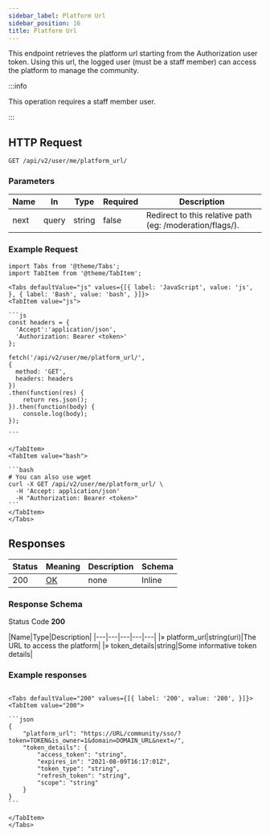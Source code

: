 ```yaml
---
sidebar_label: Platform Url
sidebar_position: 16
title: Platform Url
---
```


This endpoint retrieves the platform url starting from the Authorization user token.
Using this url, the logged user (must be a staff member) can access the platform to manage the community.

:::info

This operation requires a staff member user.

:::

## HTTP Request

`GET /api/v2/user/me/platform_url/`

### Parameters

|Name|In|Type|Required|Description|
|---|---|---|---|---|
|next|query|string|false|Redirect to this relative path (eg: /moderation/flags/).|

### Example Request

````mdx-code-block
import Tabs from '@theme/Tabs';
import TabItem from '@theme/TabItem';

<Tabs defaultValue="js" values={[{ label: 'JavaScript', value: 'js', }, { label: 'Bash', value: 'bash', }]}>
<TabItem value="js">

```js
const headers = {
  'Accept':'application/json',
  'Authorization: Bearer <token>'
};

fetch('/api/v2/user/me/platform_url/',
{
  method: 'GET',
  headers: headers
})
.then(function(res) {
    return res.json();
}).then(function(body) {
    console.log(body);
});

```

</TabItem>
<TabItem value="bash">

```bash
# You can also use wget
curl -X GET /api/v2/user/me/platform_url/ \
  -H 'Accept: application/json'
  -H "Authorization: Bearer <token>"
```
</TabItem>
</Tabs>
````

## Responses

|Status|Meaning|Description|Schema|
|---|---|---|---|
|200|[OK](https://tools.ietf.org/html/rfc7231#section-6.3.1)|none|Inline|

### Response Schema

Status Code **200**

|Name|Type|Description|
|---|---|---|---|---|
|» platform_url|string(uri)|The URL to access the platform|
|» token_details|string|Some informative token details|

### Example responses


````mdx-code-block

<Tabs defaultValue="200" values={[{ label: '200', value: '200', }]}>
<TabItem value="200">

```json
{
    "platform_url": "https://URL/community/sso/?token=TOKEN&is_owner=1&domain=DOMAIN_URL&next=/",
    "token_details": {
        "access_token": "string",
        "expires_in": "2021-08-09T16:17:01Z",
        "token_type": "string",
        "refresh_token": "string",
        "scope": "string"
    }
}
```

</TabItem>
</Tabs>
````




